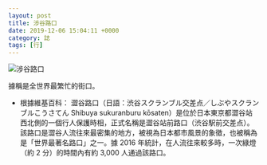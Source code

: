 ```yaml
---
layout: post
title: 涉谷路口
date: 2019-12-06 15:04:11 +0000
category: 誌
tags: [行]
---
```

![涉谷路口](/blog/assets/images/2019/shibuya.jpg "涉谷路口")<br />

<!--more-->

據稱是全世界最繁忙的街口。

- 根據維基百科：
澀谷路口（日語：渋谷スクランブル交差点／しぶやスクランブルこうさてん Shibuya sukuranburu kōsaten）是位於日本東京都澀谷站西北側的一個行人保護時相，正式名稱是澀谷站前路口（渋谷駅前交差点）。該路口是澀谷人流往來最密集的地方，被視為日本都市風景的象徵，也被稱為是「世界最著名路口」之一。據 2016 年統計，在人流往來較多時，一次綠燈（約 2 分）的時間內有約 3,000 人通過該路口。
